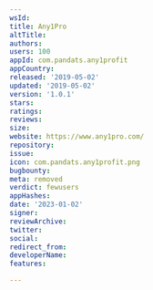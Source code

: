 ```yaml
---
wsId: 
title: Any1Pro
altTitle: 
authors: 
users: 100
appId: com.pandats.any1profit
appCountry: 
released: '2019-05-02'
updated: '2019-05-02'
version: '1.0.1'
stars: 
ratings: 
reviews: 
size: 
website: https://www.any1pro.com/
repository: 
issue: 
icon: com.pandats.any1profit.png
bugbounty: 
meta: removed
verdict: fewusers
appHashes: 
date: '2023-01-02'
signer: 
reviewArchive: 
twitter: 
social: 
redirect_from: 
developerName: 
features: 

---
```


